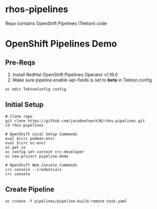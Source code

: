 # rhos-pipelines
Repo contains OpenShift Pipelines (Tekton) code

# OpenShift Pipelines Demo

## Pre-Reqs

1. Install RedHat OpenShift Pipelines Operator v1.16.0
2. Make sure pipeline.enable-api-fields is set to **beta** in Tekton config
```shell
oc edit TektonConfig config
```

## Initial Setup

```shell
# Clone repo
git clone https://github.com/jacobnelmark36/rhos-pipelines.git
cd rhos-pipelines

# OpenShift Local Setup Commands
eval $(crc podman-env)
eval $(crc oc-env)
oc get co
oc config set-context crc-developer
oc new-project pipeline-demo

# OpenShift Web Console Commands
crc console --credentials
crc console
```

## Create Pipeline

```shell
oc create -f pipelines/pipeline-build-remote-task.yaml 
```